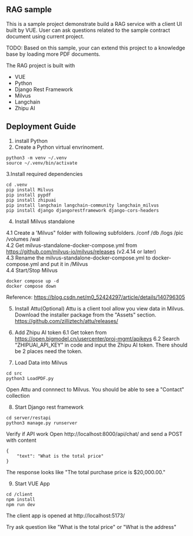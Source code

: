 ## RAG sample

This is a sample project demonstrate build a RAG service with a client UI built by VUE. User can ask questions related to the sample contract document using current project. 

TODO: Based on this sample, your can extend this project to a knowledge base by loading more PDF documents.

The RAG project is built with 
- VUE
- Python
- Django Rest Framework
- Milvus
- Langchain
- Zhipu AI

## Deployment Guide

1. install Python
2. Create a Python virtual envrinoment.
```
python3 -m venv ~/.venv
source ~/.venv/bin/activate
```
3.Install required dependencies
```
cd .venv 
pip install Milvus
pip install pypdf
pip install zhipuai
pip install langchain langchain-community langchain_milvus
pip install django djangorestframework django-cors-headers
```

4. Install Milvus standalone

4.1 Create a 'Milvus" folder with following subfolders. /conf /db /logs /pic /volumes /wal <br>
4.2 Get milvus-standalone-docker-compose.yml
from https://github.com/milvus-io/milvus/releases  (v2.4.14 or later)<br>
4.3 Rename the milvus-standalone-docker-compose.yml to docker-compose.yml and put it in /Milvus<br>
4.4 Start/Stop Milvus
```
docker compose up -d
docker compose down
```
Reference: https://blog.csdn.net/m0_52424297/article/details/140796305

5. Install Attu(Optional)
Attu is a client tool allow you view data in Milvus. Download the installer package from the "Assets" section.
https://github.com/zilliztech/attu/releases/

6. Add Zhipu AI token
   6.1 Get token from https://open.bigmodel.cn/usercenter/proj-mgmt/apikeys
   6.2 Search "ZHIPUAI_API_KEY" in code and input the Zhipu AI token. There should be 2 places need the token.
7. Load Data into Milvus
```
cd src
python3 LoadPDF.py
```
Open Attu and connnect to Milvus. You should be able to see a "Contact" collection

8. Start Django rest framework
```
cd server/restapi
python3 manage.py runserver
```

Verify if API work
Open http://localhost:8000/api/chat/ and send a POST with content 
```
{
    "text": "What is the total price"
}
```
The response looks like "The total purchase price is $20,000.00."

9. Start VUE App
```
cd /client
npm install
npm run dev
```
The client app is opened at http://localhost:5173/

Try ask question like "What is the total price" or "What is the address"